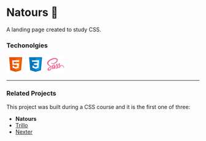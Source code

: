 # Natours 🍃

A landing page created to study CSS.

### Techonolgies

![HTML](.markdown/html.png "HTML")
![CSS](.markdown/css.png "CSS")
![SASS](.markdown/sass.png "SASS")

-----

### Related Projects

This project was built during a CSS course and it is the first one of three:

- **Natours**
- [Trillo](https://github.com/rodrigo-orlandini/trillo)
- [Nexter](https://github.com/rodrigo-orlandini/nexter)
